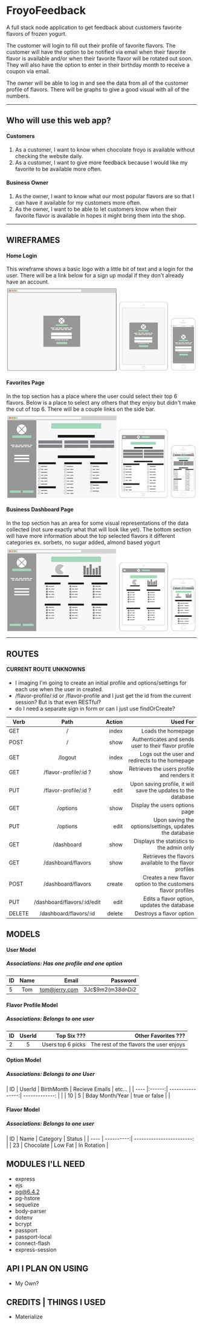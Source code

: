 # FroyoFeedback
A full stack node application to get feedback about customers favorite flavors of frozen yogurt.

The customer will login to fill out their profile of favorite flavors. The customer will have the option to be notified via email when their favorite flavor is available and/or when their favorite flavor will be rotated out soon. They will also have the option to enter in their birthday month to receive a coupon via email.

The owner will be able to log in and see the data from all of the customer profile of flavors. There will be graphs to give a good visual with all of the numbers.

***

## Who will use this web app?

#### Customers
1. As a customer, I want to know when chocolate froyo is available without checking the website daily.
2. As a customer, I want to give more feedback because I would like my favorite to be available more often.

#### Business Owner
1. As the owner, I want to know what our most popular flavors are so that I can have it available for my customers more often.
2. As the owner, I want to be able to let customers know when their favorite flavor is available in hopes it might bring them into the shop.

***

## WIREFRAMES
#### Home Login
This wireframe shows a basic logo with a little bit of text and a login for the user. There will be a link below for a sign up modal if they don't already have an account.
![alt text](/readme-images/wireframe-home-login.jpg "Home Login Wireframe")

#### Favorites Page
In the top section has a place where the user could select their top 6 flavors. Below is a place to select any others that they enjoy but didn't make the cut of top 6. There will be a couple links on the side bar.
![alt text](/readme-images/wireframe-favorites.jpg "Favorites Wireframe")

#### Business Dashboard Page
In the top section has an area for some visual representations of the data collected (not sure exactly what that will look like yet). The bottom section will have more information about the top selected flavors it different categories ex. sorbets, no sugar added, almond based yogurt
![alt text](/readme-images/wireframe-business.jpg "Business Dashboard Wireframe")

***

## ROUTES

#### CURRENT ROUTE UNKNOWNS
- I imaging I'm going to create an initial profile and options/settings for each use when the user in created.
- /flavor-profile/:id or /flavor-profile and I just get the id from the current session? But is that even RESTful?
- do I need a separate sign in form or can I just use findOrCreate?

| Verb   | Path                        | Action | Used For |
| ------ |:---------------------------:| ------:| -------: |
| GET    | /                           | index  | Loads the homepage
| POST   | /                           | show   | Authenticates and sends user to their flavor profile
| GET    | /logout                     | index  | Logs out the user and redirects to the homepage
| GET    | /flavor-profile/:id ?       | show   | Retrieves the users profile and renders it
| PUT    | /flavor-profile/:id ?       | edit   | Upon saving profile, it will save the updates to the database
| GET    | /options                    | show   | Display the users options page
| PUT    | /options                    | edit   | Upon saving the options/settings, updates the database
| GET    | /dashboard                  | show   | Displays the statistics to the admin only
| GET    | /dashboard/flavors          | show   | Retrieves the flavors available to the flavor profiles
| POST   | /dashboard/flavors          | create | Creates a new flavor option to the customers flavor profiles
| PUT    | /dashboard/flavors/:id/edit | edit   | Edits a flavor option, updates the database
| DELETE | /dashboard/flavors/:id      | delete | Destroys a flavor option


## MODELS

#### **User Model**
##### Associations: Has one profile and one option
| ID   | Name | Email          | Password         |
| ---- |:----:| --------------:| ---------------: |
| 5    | Tom  | tom@jerry.com  | 3Jc$9m2(m38dnDi2 |

#### **Flavor Profile Model**
##### Associations: Belongs to one user
| ID   | UserId | Top Six  ???       | Other Favorites  ???                    |
| ---- |:------:| ------------------:| --------------------------------------: |
| 2    | 5      | Users top 6 picks  | The rest of the flavors the user enjoys |

#### **Option Model**
##### Associations: Belongs to one User
| ID   | UserId | BirthMonth       | Recieve Emails | etc... |
| ---- |:------:| ----------------:| -------------: |        |
| 10   | 5      | Bday Month/Year  | true or false  |        |

#### **Flavor Model**
##### Associations: Belongs to one user
| ID   | Name       | Category    | Status      |
| ---- | ----------:| ------------------------: |
| 23   | Chocolate  | Low Fat     | In Rotation |


## MODULES I'LL NEED
- express
- ejs
- pg@6.4.2
- pg-hstore
- sequelize
- body-parser
- dotenv
- bcrypt
- passport
- passport-local
- connect-flash
- express-session

## API I PLAN ON USING
- My Own?

## CREDITS | THINGS I USED
- Materialize
